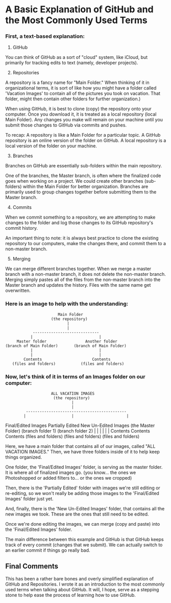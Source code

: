 # A Basic Explanation of GitHub and the Most Commonly Used Terms

### First, a text-based explanation:

1. GitHub

You can think of GitHub as a sort of "cloud" system, like iCloud, but primarily for tracking edits to text (namely, developer projects).

2. Repositories

A repository is a fancy name for "Main Folder." When thinking of it in organizational terms, it is sort of like how you might have a folder called 'Vacation Images' to contain all of the pictures you took on vacation. That folder, might then contain other folders for further organization.)

When using GitHub, it is best to clone (copy) the repository onto your computer. Once you download it, it is treated as a local repository (local Main Folder). Any changes you make will remain on your machine until you submit those changes to GitHub via commits and pushes.

To recap:
A repository is like a Main Folder for a particular topic.
A GitHub repository is an online version of the folder on GitHub.
A local repository is a local version of the folder on your machine.

3. Branches

Branches on GitHub are essentially sub-folders within the main repository.

One of the branches, the Master branch, is often where the finalized code goes when working on a project. We could create other branches (sub-folders) within the Main Folder for better organization. Branches are primarily used to group changes together before submitting them to the Master branch.

4. Commits

When we commit something to a repository, we are attempting to make changes to the folder and log those changes to its GitHub repository's commit history.

An important thing to note: it is always best practice to clone the existing repository to our computers, make the changes there, and commit them to a non-master branch.

5. Merging

We can merge different branches together. When we merge a master branch with a non-master branch, it does not delete the non-master branch. Merging simply pastes all of the files from the non-master branch into the Master branch and updates the history. Files with the same name get overwritten.

### Here is an image to help with the understanding:

                           Main Folder
                        (the repository)
                               |
                               |
                -----------------------------
               |                             |
         Master folder                 Another folder
    (branch of Main Folder)       (branch of Main Folder)
               |                             |
               |                             |
            Contents                      Contents
       (files and folders)           (files and folders)



### Now, let's think of it in terms of an Images folder on our computer:

                        ALL VACATION IMAGES
                         (the repository)
                                 |
                                 |
             --------------------------------------------
            |                    |                       |
  Final/Edited Images    Partially Edited        New Un-Edited Images
  (the Master Folder)    (branch folder 1)         (branch folder 2)
            |                    |                       |
            |                    |                       |
         Contents             Contents                Contents
  (files and folders)    (files and folders)     (files and folders)


Here, we have a main folder that contains all of our images, called "ALL VACATION IMAGES."
Then, we have three folders inside of it to help keep things organized.

One folder, the 'Final/Edited Images' folder, is serving as the master folder. It is where all of finalized images go. (you know... the ones we Photoshopped or added filters to... or the ones we cropped)

Then, there is the 'Partially Edited' folder with images we're still editing or re-editing, so we won't really be adding those images to the 'Final/Edited Images' folder just yet.

And, finally, there is the 'New Un-Edited Images' folder, that contains all the new images we took.
These are the ones that still need to be edited.

Once we're done editing the images, we can merge (copy and paste) into the 'Final/Edited Images' folder.

The main difference between this example and GitHub is that GitHub keeps track of every commit (changes that we submit). We can actually switch to an earlier commit if things go really bad.


## Final Comments

This has been a rather bare bones and overly simplified explanation of GitHub and Repositories. I wrote it as an introduction to the most commonly used terms when talking about GitHub. It will, I hope, serve as a stepping stone to help ease the process of learning how to use GitHub.
